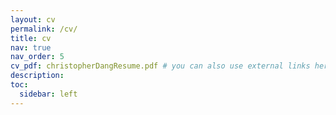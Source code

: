 ```yaml
---
layout: cv
permalink: /cv/
title: cv
nav: true
nav_order: 5
cv_pdf: christopherDangResume.pdf # you can also use external links here
description: 
toc:
  sidebar: left
---
```

